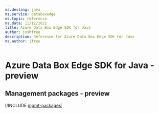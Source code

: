 ```yaml
---
ms.devlang: java
ms.service: databoxedge
ms.topic: reference
ms.data: 11/12/2022
title: Azure Data Box Edge SDK for Java
author: joshfree
description: Reference for Azure Data Box Edge SDK for Java
ms.author: jfree
---
```

# Azure Data Box Edge SDK for Java - preview

## Management packages - preview
[!INCLUDE [mgmt-packages](data-box-edge-mgmt-index.md)]